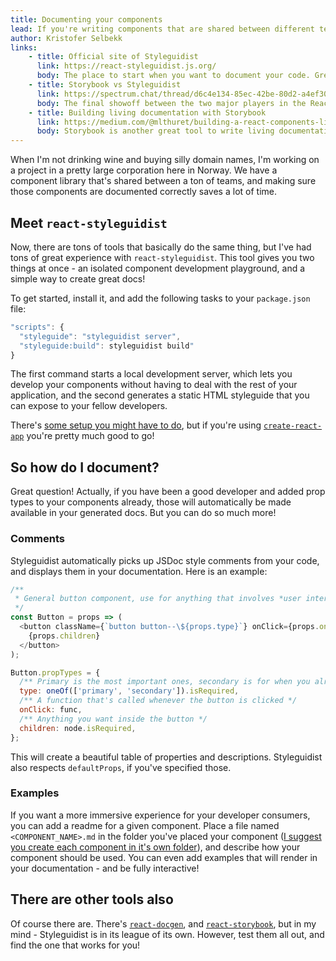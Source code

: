 ```yaml
---
title: Documenting your components
lead: If you're writing components that are shared between different teams, or even different developers, documenting your components is a must. And it's crazy simple!
author: Kristofer Selbekk
links:
    - title: Official site of Styleguidist
      link: https://react-styleguidist.js.org/
      body: The place to start when you want to document your code. Great docs and great tutorials!
    - title: Storybook vs Styleguidist
      link: https://spectrum.chat/thread/d6c4e134-85ec-42be-80d2-a4ef3069ed3d
      body: The final showoff between the two major players in the React documentation game. Who's going to win?
    - title: Building living documentation with Storybook
      link: https://medium.com/@mlthuret/building-a-react-components-living-documentation-using-react-storybook-5f11f0e7d23e
      body: Storybook is another great tool to write living documentation for your components. Check it out!
---
```


When I'm not drinking wine and buying silly domain names, I'm working on a project in a pretty large corporation here in
Norway. We have a component library that's shared between a ton of teams, and making sure those components are
documented correctly saves a lot of time.

## Meet `react-styleguidist`

Now, there are tons of tools that basically do the same thing, but I've had tons of great experience with
`react-styleguidist`. This tool gives you two things at once - an isolated component development playground, and a
simple way to create great docs!

To get started, install it, and add the following tasks to your `package.json` file:

```javascript
"scripts": {
  "styleguide": "styleguidist server",
  "styleguide:build": styleguidist build"
}
```

The first command starts a local development server, which lets you develop your components without having to deal
with the rest of your application, and the second generates a static HTML styleguide that you can expose to your fellow
developers.

There's [some setup you might have to do](https://react-styleguidist.js.org/docs/components.html), but if you're using
[`create-react-app`](https://github.com/facebookincubator/create-react-app) you're pretty much good to go!

## So how do I document?

Great question! Actually, if you have been a good developer and added prop types to your components already, those will
automatically be made available in your generated docs. But you can do so much more!

### Comments

Styleguidist automatically picks up JSDoc style comments from your code, and displays them in your documentation. Here
is an example:

```javascript
/**
 * General button component, use for anything that involves *user interaction*
 */
const Button = props => (
  <button className={`button button--\${props.type}`} onClick={props.onClick}>
    {props.children}
  </button>
);

Button.propTypes = {
  /** Primary is the most important ones, secondary is for when you already have a primary */
  type: oneOf(['primary', 'secondary']).isRequired,
  /** A function that's called whenever the button is clicked */
  onClick: func,
  /** Anything you want inside the button */
  children: node.isRequired,
};
```

This will create a beautiful table of properties and descriptions. Styleguidist also respects `defaultProps`, if
you've specified those.

### Examples

If you want a more immersive experience for your developer consumers, you can add a readme for a given component. Place
a file named `<COMPONENT_NAME>.md` in the folder you've placed your component ([I suggest you create each component
in it's own folder](/2017/03)), and describe how your component should be used. You can even add examples that will render in
your documentation - and be fully interactive!

## There are other tools also

Of course there are. There's [`react-docgen`](https://github.com/reactjs/react-docgen), and
[`react-storybook`](https://storybook.js.org/), but in my mind - Styleguidist is in its league of its own. However,
test them all out, and find the one that works for you!
